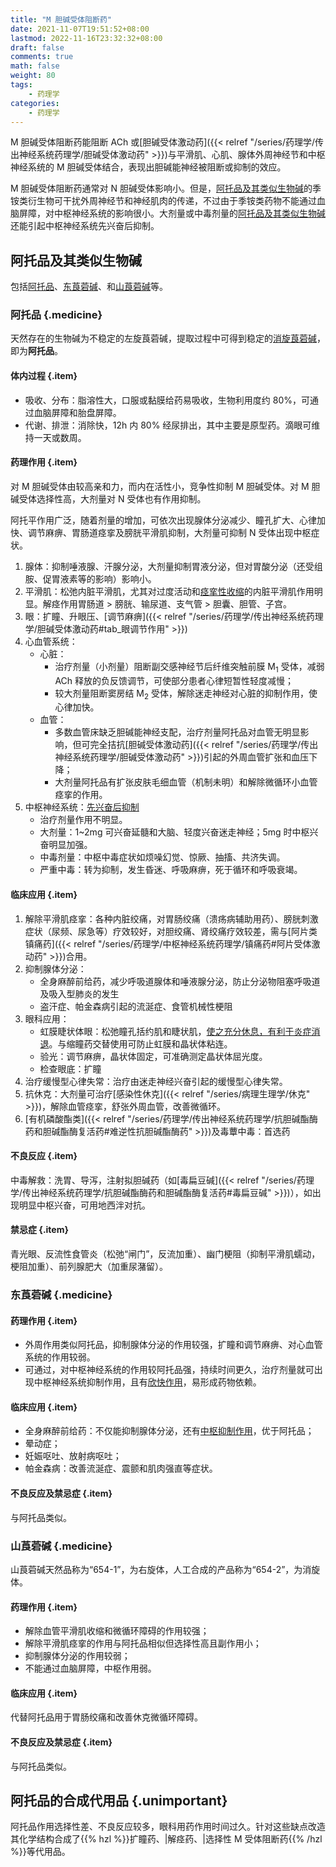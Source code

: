 ```yaml
---
title: "M 胆碱受体阻断药"
date: 2021-11-07T19:51:52+08:00
lastmod: 2022-11-16T23:32:32+08:00
draft: false
comments: true
math: false
weight: 80
tags:
    - 药理学
categories:
    - 药理学
---
```


M 胆碱受体阻断药能阻断 ACh 或[胆碱受体激动药]({{< relref "/series/药理学/传出神经系统药理学/胆碱受体激动药" >}})与平滑肌、心肌、腺体外周神经节和中枢神经系统的 M 胆碱受体结合，表现出胆碱能神经被阻断或抑制的效应。

M 胆碱受体阻断药通常对 N 胆碱受体影响小。但是，[阿托品及其类似生物碱](#阿托品及其类似生物碱)的季铵类衍生物可干扰外周神经节和神经肌肉的传递，不过由于季铵类药物不能通过血脑屏障，对中枢神经系统的影响很小。大剂量或中毒剂量的[阿托品及其类似生物碱](#阿托品及其类似生物碱)还能引起中枢神经系统先兴奋后抑制。

<!--more-->

## 阿托品及其类似生物碱

包括[阿托品](#阿托品)、[东莨菪碱](#东莨菪碱)、和[山莨菪碱](#山莨菪碱)等。

### 阿托品 {.medicine}

天然存在的生物碱为不稳定的左旋莨菪碱，提取过程中可得到稳定的<ins>消旋莨菪碱</ins>，即为**阿托品**。

#### 体内过程 {.item}

- 吸收、分布：脂溶性大，口服或黏膜给药易吸收，生物利用度约 80%，可通过血脑屏障和胎盘屏障。
- 代谢、排泄：消除快，12h 内 80% 经尿排出，其中主要是原型药。滴眼可维持一天或数周。

#### 药理作用 {.item}

对 M 胆碱受体由较高亲和力，而内在活性小，竞争性抑制 M 胆碱受体。对 M 胆碱受体选择性高，大剂量对 N 受体也有作用抑制。

阿托平作用广泛，随着剂量的增加，可依次出现腺体分泌减少、瞳孔扩大、心律加快、调节麻痹、胃肠道痉挛及膀胱平滑肌抑制，大剂量可抑制 N 受体出现中枢症状。

1. 腺体：抑制唾液腺、汗腺分泌，大剂量抑制胃液分泌，但对胃酸分泌（还受组胺、促胃液素等的影响）影响小。
2. 平滑肌：松弛内脏平滑肌，尤其对过度活动和<ins>痉挛性收缩</ins>的内脏平滑肌作用明显。解痉作用胃肠道 > 膀胱、输尿道、支气管 > 胆囊、胆管、子宫。
3. 眼：扩瞳、升眼压、[调节麻痹]({{< relref "/series/药理学/传出神经系统药理学/胆碱受体激动药#tab_眼调节作用" >}})
4. 心血管系统：
    - 心脏：
        - 治疗剂量（小剂量）阻断副交感神经节后纤维突触前膜 M<sub>1</sub> 受体，减弱 ACh 释放的负反馈调节，可使部分患者心律短暂性轻度减慢；
        - 较大剂量阻断窦房结 M<sub>2</sub> 受体，解除迷走神经对心脏的抑制作用，使心律加快。
    - 血管：
        - 多数血管床缺乏胆碱能神经支配，治疗剂量阿托品对血管无明显影响，但可完全拮抗[胆碱受体激动药]({{< relref "/series/药理学/传出神经系统药理学/胆碱受体激动药" >}})引起的外周血管扩张和血压下降；
        - 大剂量阿托品有扩张皮肤毛细血管（机制未明）和解除微循环小血管痉挛的作用。
5. 中枢神经系统：<ins>先兴奋后抑制</ins>
    - 治疗剂量作用不明显。
    - 大剂量：1\~2mg 可兴奋延髓和大脑、轻度兴奋迷走神经；5mg 时中枢兴奋明显加强。
    - 中毒剂量：中枢中毒症状如烦噪幻觉、惊厥、抽搐、共济失调。
    - 严重中毒：转为抑制，发生昏迷、呼吸麻痹，死于循环和呼吸衰竭。

#### 临床应用 {.item}

1. 解除平滑肌痉挛：各种内脏绞痛，对胃肠绞痛（溃疡病辅助用药）、膀胱刺激症状（尿频、尿急等）疗效较好，对胆绞痛、肾绞痛疗效较差，需与[阿片类镇痛药]({{< relref "/series/药理学/中枢神经系统药理学/镇痛药#阿片受体激动药" >}})合用。
2. 抑制腺体分泌：
    - 全身麻醉前给药，减少呼吸道腺体和唾液腺分泌，防止分泌物阻塞呼吸道及吸入型肺炎的发生
    - 盗汗症、帕金森病引起的流涎症、食管机械性梗阻
3. 眼科应用：
    - 虹膜睫状体眼：松弛瞳孔括约肌和睫状肌，<ins>使之充分休息，有利于炎症消退</ins>。与缩瞳药交替使用可防止虹膜和晶状体粘连。
    - 验光：调节麻痹，晶状体固定，可准确测定晶状体屈光度。
    - 检查眼底：扩瞳
4. 治疗缓慢型心律失常：治疗由迷走神经兴奋引起的缓慢型心律失常。
5. 抗休克：大剂量可治疗[感染性休克]({{< relref "/series/病理生理学/休克" >}})，解除血管痉挛，舒张外周血管，改善微循环。
6. [有机磷酸酯类]({{< relref "/series/药理学/传出神经系统药理学/抗胆碱酯酶药和胆碱酯酶复活药#难逆性抗胆碱酯酶药" >}})及毒蕈中毒：首选药

#### 不良反应 {.item}

中毒解救：洗胃、导泻，注射拟胆碱药（如[毒扁豆碱]({{< relref "/series/药理学/传出神经系统药理学/抗胆碱酯酶药和胆碱酯酶复活药#毒扁豆碱" >}})），如出现明显中枢兴奋，可用地西泮对抗。

#### 禁忌症 {.item}

青光眼、反流性食管炎（松弛“闸门”，反流加重）、幽门梗阻（抑制平滑肌蠕动，梗阻加重）、前列腺肥大（加重尿潴留）。

### 东莨菪碱 {.medicine}

#### 药理作用 {.item}

- 外周作用类似阿托品，抑制腺体分泌的作用较强，扩瞳和调节麻痹、对心血管系统的作用较弱。
- 可通过，对中枢神经系统的作用较阿托品强，持续时间更久，治疗剂量就可出现中枢神经系统抑制作用，且有<ins>欣快作用</ins>，易形成药物依赖。

#### 临床应用 {.item}

- 全身麻醉前给药：不仅能抑制腺体分泌，还有<ins>中枢抑制作用</ins>，优于阿托品；
- 晕动症；
- 妊娠呕吐、放射病呕吐；
- 帕金森病：改善流涎症、震颤和肌肉强直等症状。

#### 不良反应及禁忌症 {.item}

与阿托品类似。

### 山莨菪碱 {.medicine}

山莨菪碱天然品称为“654-1”，为右旋体，人工合成的产品称为“654-2”，为消旋体。

#### 药理作用 {.item}

- 解除血管平滑肌收缩和微循环障碍的作用较强；
- 解除平滑肌痉挛的作用与阿托品相似但选择性高且副作用小；
- 抑制腺体分泌的作用较弱；
- 不能通过血脑屏障，中枢作用弱。

#### 临床应用 {.item}

代替阿托品用于胃肠绞痛和改善休克微循环障碍。

#### 不良反应及禁忌症 {.item}

与阿托品类似。

## 阿托品的合成代用品 {.unimportant}

阿托品作用选择性差、不良反应较多，眼科用药作用时间过久。针对这些缺点改造其化学结构合成了{{% hzl %}}扩瞳药、|解痉药、|选择性 M 受体阻断药{{% /hzl %}}等代用品。
